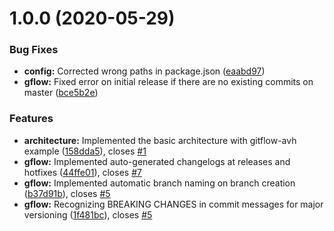 # 1.0.0 (2020-05-29)


### Bug Fixes

* **config:** Corrected wrong paths in package.json ([eaabd97](https://github.com/node-gflow/commits/eaabd97bf15f42703e3db4c412d445733f4aa574))
* **gflow:** Fixed error on initial release if there are no existing commits on master ([bce5b2e](https://github.com/node-gflow/commits/bce5b2e5db552d80b613e9f6e2d5d11d67f8ed37))


### Features

* **architecture:** Implemented the basic architecture with gitflow-avh example ([158dda5](https://github.com/node-gflow/commits/158dda5e5f4903c355903fff9edf6ad6ea1ebca5)), closes [#1](https://github.com/node-gflow/issues/1)
* **gflow:** Implemented auto-generated changelogs at releases and hotfixes ([44ffe01](https://github.com/node-gflow/commits/44ffe01eac8a66be9be0c90187d9a4df8dd3c1e4)), closes [#7](https://github.com/node-gflow/issues/7)
* **gflow:** Implemented automatic branch naming on branch creation ([b37d91b](https://github.com/node-gflow/commits/b37d91bbefba230d383cb458869653ad8ff402bb)), closes [#5](https://github.com/node-gflow/issues/5)
* **gflow:** Recognizing BREAKING CHANGES in commit messages for major versioning ([1f481bc](https://github.com/node-gflow/commits/1f481bcce4d191ab9c93491e5b80f3214ed6b8e4)), closes [#5](https://github.com/node-gflow/issues/5)



